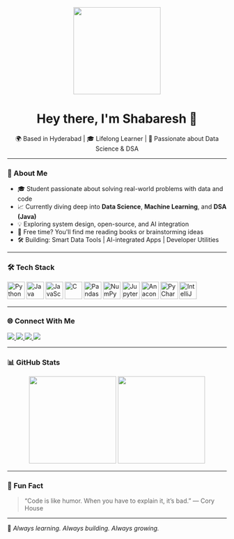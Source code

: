 <div align="center">
  <img src="https://media.giphy.com/media/M9gbBd9nbDrOTu1Mqx/giphy.gif" width="200" />
</div>

<h1 align="center">Hey there, I'm Shabaresh 👋</h1>

<div align="center">
  🌍 Based in Hyderabad | 🎓 Lifelong Learner | 🚀 Passionate about Data Science & DSA
</div>

---

### 🚀 About Me

- 🎓 Student passionate about solving real-world problems with data and code  
- 📈 Currently diving deep into **Data Science**, **Machine Learning**, and **DSA (Java)**  
- 💡 Exploring system design, open-source, and AI integration  
- 📖 Free time? You'll find me reading books or brainstorming ideas  
- 🛠️ Building: Smart Data Tools | AI-integrated Apps | Developer Utilities

---

### 🛠️ Tech Stack

<div align="left">
  <img src="https://cdn.jsdelivr.net/gh/devicons/devicon/icons/python/python-original.svg" height="40" alt="Python" />
  <img src="https://cdn.jsdelivr.net/gh/devicons/devicon/icons/java/java-original.svg" height="40" alt="Java" />
  <img src="https://cdn.jsdelivr.net/gh/devicons/devicon/icons/javascript/javascript-original.svg" height="40" alt="JavaScript" />
  <img src="https://cdn.jsdelivr.net/gh/devicons/devicon/icons/c/c-original.svg" height="40" alt="C" />
  <img src="https://cdn.jsdelivr.net/gh/devicons/devicon/icons/pandas/pandas-original.svg" height="40" alt="Pandas" />
  <img src="https://cdn.jsdelivr.net/gh/devicons/devicon/icons/numpy/numpy-original.svg" height="40" alt="NumPy" />
  <img src="https://cdn.jsdelivr.net/gh/devicons/devicon/icons/jupyter/jupyter-original.svg" height="40" alt="Jupyter" />
  <img src="https://cdn.jsdelivr.net/gh/devicons/devicon/icons/anaconda/anaconda-original.svg" height="40" alt="Anaconda" />
  <img src="https://cdn.jsdelivr.net/gh/devicons/devicon/icons/pycharm/pycharm-original.svg" height="40" alt="PyCharm" />
  <img src="https://cdn.jsdelivr.net/gh/devicons/devicon/icons/intellij/intellij-original.svg" height="40" alt="IntelliJ" />
</div>

---

### 🌐 Connect With Me

<div align="left">
  <a href="https://linkedin.com/in/your-profile" target="_blank">
    <img src="https://img.shields.io/badge/LinkedIn-%230077B5.svg?style=for-the-badge&logo=linkedin&logoColor=white" />
  </a>
  <a href="mailto:youremail@gmail.com">
    <img src="https://img.shields.io/badge/Gmail-D14836?style=for-the-badge&logo=gmail&logoColor=white" />
  </a>
  <a href="https://t.me/yourhandle" target="_blank">
    <img src="https://img.shields.io/badge/Telegram-2CA5E0?style=for-the-badge&logo=telegram&logoColor=white" />
  </a>
  <a href="https://instagram.com/yourhandle" target="_blank">
    <img src="https://img.shields.io/badge/Instagram-E4405F?style=for-the-badge&logo=instagram&logoColor=white" />
  </a>
</div>

---

### 📊 GitHub Stats

<div align="center">
  <img src="https://github-readme-stats.vercel.app/api?username=shabaresh2003&theme=tokyonight&hide_border=false&include_all_commits=true&count_private=true" height="200" />
  <img src="https://github-readme-stats.vercel.app/api/top-langs/?username=shabaresh2003&theme=tokyonight&layout=compact&hide_border=false" height="200" />
</div>

---

### 💬 Fun Fact

> “Code is like humor. When you have to explain it, it’s bad.” — Cory House

---

🧠 *Always learning. Always building. Always growing.*

